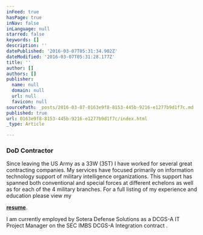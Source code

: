 ```yaml
---
inFeed: true
hasPage: true
inNav: false
inLanguage: null
starred: false
keywords: []
description: ''
datePublished: '2016-03-07T05:31:34.902Z'
dateModified: '2016-03-07T05:31:28.177Z'
title: ''
author: []
authors: []
publisher:
  name: null
  domain: null
  url: null
  favicon: null
sourcePath: _posts/2016-03-07-0163e9f8-8153-445b-9216-e1277b9d1f7c.md
published: true
url: 0163e9f8-8153-445b-9216-e1277b9d1f7c/index.html
_type: Article

---
```

### **DoD Contractor**

Since leaving the US Army as a 33W (35T) I have worked for several great contracting companies. My services have focused primarily on information technology support of military intelligence organizations. This support has spanned both conventional and special forces at different echelons as well as for each of the 4 military branches.  For a full listing of my experience and education please view my

**[resume][0]**.

I am currently employed by Sotera Defense Solutions as a DCGS-A IT Project Manager on the SEC IMBS DCGS-A Integration contract .

[0]: http://clarkemoyer.com/it-project-management-resume-of-clarke-moyer/ "Resume of Clarke Moyer"
